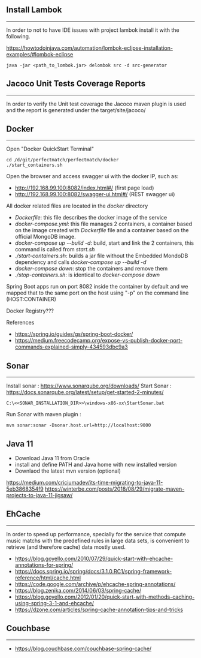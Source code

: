 ## Install Lambok 
---

In order to not to have IDE issues with project lambok install it with the following.

https://howtodoinjava.com/automation/lombok-eclipse-installation-examples/#lombok-eclipse

```
java -jar <path_to_lombok.jar> delombok src -d src-generator
```


## Jacoco Unit Tests Coverage Reports
---

In order to verify the Unit test coverage the Jacoco maven plugin is used and the report is generated under the target/site/jacoco/

## Docker
---

Open "Docker QuickStart Terminal"

```
cd /d/git/perfectmatch/perfectmatch/docker
./start_containers.sh
```
Open the browser and access swagger ui with the docker IP, such as:

* http://192.168.99.100:8082/index.html#/ (first page load)
* http://192.168.99.100:8082/swagger-ui.html#/ (REST swagger ui)

All docker related files are located in the *docker* directory

- *Dockerfile*: this file describes the docker image of the service
- *docker-compose.yml*: this file manages 2 containers, a container based on the image created with *Dockerfile* file and a container based on the official MongoDB image.
- *docker-compose up --build -d*: build, start and link the 2 containers, this command is called from *start.sh*
- *./start-containers.sh*: builds a jar file without the Embedded MondoDB dependency and calls *docker-compose up --build -d*
- *docker-compose down*: stop the containers and remove them
- *./stop-containers.sh*: is identical to *docker-compose down*

Spring Boot apps run on port 8082 inside the container by default and we mapped that to the same port on the host using "-p" on the command line (HOST:CONTAINER)

Docker Registry???

References
* https://spring.io/guides/gs/spring-boot-docker/
* https://medium.freecodecamp.org/expose-vs-publish-docker-port-commands-explained-simply-434593dbc9a3

## Sonar 
---

Install sonar : https://www.sonarqube.org/downloads/
Start Sonar : https://docs.sonarqube.org/latest/setup/get-started-2-minutes/

```
C:\<<SONAR_INSTALLATION_DIR>>\windows-x86-xx\StartSonar.bat 
```

Run Sonar with maven plugin :

```
mvn sonar:sonar -Dsonar.host.url=http://localhost:9000 
```

## Java 11

* Download Java 11 from Oracle
* install and define PATH and Java home with new installed version
* Downlaod the latest mvn version (optional)


https://medium.com/criciumadev/its-time-migrating-to-java-11-5eb3868354f9
https://winterbe.com/posts/2018/08/29/migrate-maven-projects-to-java-11-jigsaw/

## EhCache 
---

In order to speed up performance, specially for the service that compute music matchs with the predefined rules in large data sets, is convenient to retrieve (and therefore cache) data mostly used. 

* https://blog.goyello.com/2010/07/29/quick-start-with-ehcache-annotations-for-spring/
* https://docs.spring.io/spring/docs/3.1.0.RC1/spring-framework-reference/html/cache.html
* https://code.google.com/archive/p/ehcache-spring-annotations/
* https://blog.zenika.com/2014/06/03/spring-cache/
* https://blog.goyello.com/2012/01/20/quick-start-with-methods-caching-using-spring-3-1-and-ehcache/
* https://dzone.com/articles/spring-cache-annotation-tips-and-tricks

## Couchbase
---

* https://blog.couchbase.com/couchbase-spring-cache/
